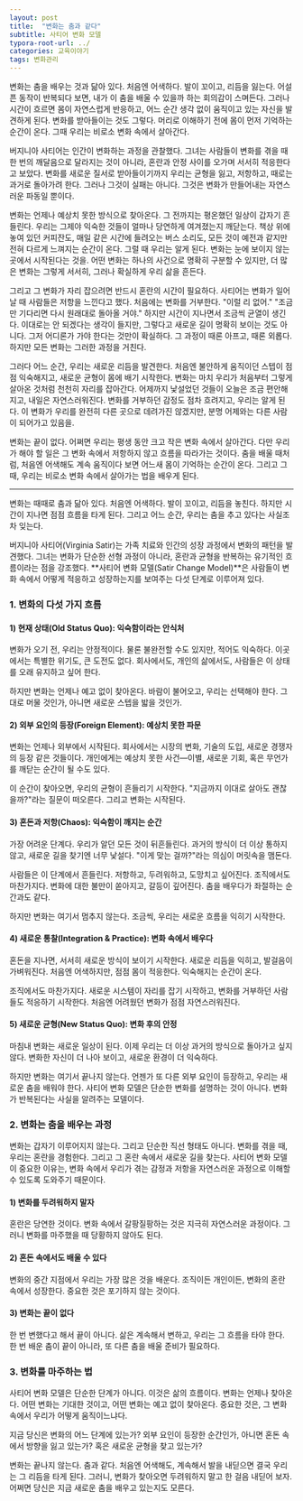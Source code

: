 ```yaml
---
layout: post
title:  "변화는 춤과 같다"
subtitle: 사티어 변화 모델
typora-root-url: ../
categories: 교육이야기
tags: 변화관리
---
```




변화는 춤을 배우는 것과 닮아 있다. 처음엔 어색하다. 발이 꼬이고, 리듬을 잃는다. 어설픈 동작이 반복되다 보면, 내가 이 춤을 배울 수 있을까 하는 회의감이 스며든다. 그러나 시간이 흐르면 몸이 자연스럽게 반응하고, 어느 순간 생각 없이 움직이고 있는 자신을 발견하게 된다. 변화를 받아들이는 것도 그렇다. 머리로 이해하기 전에 몸이 먼저 기억하는 순간이 온다. 그때 우리는 비로소 변화 속에서 살아간다.

버지니아 사티어는 인간이 변화하는 과정을 관찰했다. 그녀는 사람들이 변화를 겪을 때 한 번의 깨달음으로 달라지는 것이 아니라, 혼란과 안정 사이를 오가며 서서히 적응한다고 보았다. 변화를 새로운 질서로 받아들이기까지 우리는 균형을 잃고, 저항하고, 때로는 과거로 돌아가려 한다. 그러나 그것이 실패는 아니다. 그것은 변화가 만들어내는 자연스러운 파동일 뿐이다.

변화는 언제나 예상치 못한 방식으로 찾아온다. 그 전까지는 평온했던 일상이 갑자기 흔들린다. 우리는 그제야 익숙한 것들이 얼마나 당연하게 여겨졌는지 깨닫는다. 책상 위에 놓여 있던 커피잔도, 매일 같은 시간에 들려오는 버스 소리도, 모든 것이 예전과 같지만 전혀 다르게 느껴지는 순간이 온다. 그럴 때 우리는 알게 된다. 변화는 눈에 보이지 않는 곳에서 시작된다는 것을. 어떤 변화는 하나의 사건으로 명확히 구분할 수 있지만, 더 많은 변화는 그렇게 서서히, 그러나 확실하게 우리 삶을 흔든다.

그리고 그 변화가 자리 잡으려면 반드시 혼란의 시간이 필요하다. 사티어는 변화가 일어날 때 사람들은 저항을 느낀다고 했다. 처음에는 변화를 거부한다. "이럴 리 없어." "조금만 기다리면 다시 원래대로 돌아올 거야." 하지만 시간이 지나면서 조금씩 균열이 생긴다. 이대로는 안 되겠다는 생각이 들지만, 그렇다고 새로운 길이 명확히 보이는 것도 아니다. 그저 어디론가 가야 한다는 것만이 확실하다. 그 과정이 때론 아프고, 때론 외롭다. 하지만 모든 변화는 그러한 과정을 거친다.

그러다 어느 순간, 우리는 새로운 리듬을 발견한다. 처음엔 불안하게 움직이던 스텝이 점점 익숙해지고, 새로운 균형이 몸에 배기 시작한다. 변화는 마치 우리가 처음부터 그렇게 살아온 것처럼 천천히 자리를 잡아간다. 어제까지 낯설었던 것들이 오늘은 조금 편안해지고, 내일은 자연스러워진다. 변화를 거부하던 감정도 점차 흐려지고, 우리는 알게 된다. 이 변화가 우리를 완전히 다른 곳으로 데려가진 않겠지만, 분명 어제와는 다른 사람이 되어가고 있음을.

변화는 끝이 없다. 어쩌면 우리는 평생 동안 크고 작은 변화 속에서 살아간다. 다만 우리가 해야 할 일은 그 변화 속에서 저항하지 않고 흐름을 따라가는 것이다. 춤을 배울 때처럼, 처음엔 어색해도 계속 움직이다 보면 어느새 몸이 기억하는 순간이 온다. 그리고 그때, 우리는 비로소 변화 속에서 살아가는 법을 배우게 된다.



---



변화는 때때로 춤과 닮아 있다. 처음엔 어색하다. 발이 꼬이고, 리듬을 놓친다. 하지만 시간이 지나면 점점 흐름을 타게 된다. 그리고 어느 순간, 우리는 춤을 추고 있다는 사실조차 잊는다.

버지니아 사티어(Virginia Satir)는 가족 치료와 인간의 성장 과정에서 변화의 패턴을 발견했다. 그녀는 변화가 단순한 선형 과정이 아니라, 혼란과 균형을 반복하는 유기적인 흐름이라는 점을 강조했다. **사티어 변화 모델(Satir Change Model)**은 사람들이 변화 속에서 어떻게 적응하고 성장하는지를 보여주는 다섯 단계로 이루어져 있다.

### 1. 변화의 다섯 가지 흐름

#### 1) 현재 상태(Old Status Quo): 익숙함이라는 안식처

변화가 오기 전, 우리는 안정적이다. 물론 불완전할 수도 있지만, 적어도 익숙하다. 이곳에서는 특별한 위기도, 큰 도전도 없다. 회사에서도, 개인의 삶에서도, 사람들은 이 상태를 오래 유지하고 싶어 한다.

하지만 변화는 언제나 예고 없이 찾아온다. 바람이 불어오고, 우리는 선택해야 한다. 그대로 머물 것인가, 아니면 새로운 스텝을 밟을 것인가.

#### 2) 외부 요인의 등장(Foreign Element): 예상치 못한 파문

변화는 언제나 외부에서 시작된다. 회사에서는 시장의 변화, 기술의 도입, 새로운 경쟁자의 등장 같은 것들이다. 개인에게는 예상치 못한 사건—이별, 새로운 기회, 혹은 무언가를 깨닫는 순간이 될 수도 있다.

이 순간이 찾아오면, 우리의 균형이 흔들리기 시작한다. "지금까지 이대로 살아도 괜찮을까?"라는 질문이 떠오른다. 그리고 변화는 시작된다.

#### 3) 혼돈과 저항(Chaos): 익숙함이 깨지는 순간

가장 어려운 단계다. 우리가 알던 모든 것이 뒤흔들린다. 과거의 방식이 더 이상 통하지 않고, 새로운 길을 찾기엔 너무 낯설다. "이게 맞는 걸까?"라는 의심이 머릿속을 맴돈다.

사람들은 이 단계에서 흔들린다. 저항하고, 두려워하고, 도망치고 싶어진다. 조직에서도 마찬가지다. 변화에 대한 불만이 쏟아지고, 갈등이 깊어진다. 춤을 배우다가 좌절하는 순간과도 같다.

하지만 변화는 여기서 멈추지 않는다. 조금씩, 우리는 새로운 흐름을 익히기 시작한다.

#### 4) 새로운 통찰(Integration & Practice): 변화 속에서 배우다

혼돈을 지나면, 서서히 새로운 방식이 보이기 시작한다. 새로운 리듬을 익히고, 발걸음이 가벼워진다. 처음엔 어색하지만, 점점 몸이 적응한다. 익숙해지는 순간이 온다.

조직에서도 마찬가지다. 새로운 시스템이 자리를 잡기 시작하고, 변화를 거부하던 사람들도 적응하기 시작한다. 처음엔 어려웠던 변화가 점점 자연스러워진다.

#### 5) 새로운 균형(New Status Quo): 변화 후의 안정

마침내 변화는 새로운 일상이 된다. 이제 우리는 더 이상 과거의 방식으로 돌아가고 싶지 않다. 변화한 자신이 더 나아 보이고, 새로운 환경이 더 익숙하다.

하지만 변화는 여기서 끝나지 않는다. 언젠가 또 다른 외부 요인이 등장하고, 우리는 새로운 춤을 배워야 한다. 사티어 변화 모델은 단순한 변화를 설명하는 것이 아니다. 변화가 반복된다는 사실을 알려주는 모델이다.

### 2. 변화는 춤을 배우는 과정

변화는 갑자기 이루어지지 않는다. 그리고 단순한 직선 형태도 아니다. 변화를 겪을 때, 우리는 혼란을 경험한다. 그리고 그 혼란 속에서 새로운 길을 찾는다. 사티어 변화 모델이 중요한 이유는, 변화 속에서 우리가 겪는 감정과 저항을 자연스러운 과정으로 이해할 수 있도록 도와주기 때문이다.

#### 1) 변화를 두려워하지 말자

혼란은 당연한 것이다. 변화 속에서 갈팡질팡하는 것은 지극히 자연스러운 과정이다. 그러니 변화를 마주했을 때 당황하지 않아도 된다.

#### 2) 혼돈 속에서도 배울 수 있다

변화의 중간 지점에서 우리는 가장 많은 것을 배운다. 조직이든 개인이든, 변화의 혼란 속에서 성장한다. 중요한 것은 포기하지 않는 것이다.

#### 3) 변화는 끝이 없다

한 번 변했다고 해서 끝이 아니다. 삶은 계속해서 변하고, 우리는 그 흐름을 타야 한다. 한 번 배운 춤이 끝이 아니라, 또 다른 춤을 배울 준비가 필요하다.

### 3. 변화를 마주하는 법

사티어 변화 모델은 단순한 단계가 아니다. 이것은 삶의 흐름이다. 변화는 언제나 찾아온다. 어떤 변화는 기대한 것이고, 어떤 변화는 예고 없이 찾아온다. 중요한 것은, 그 변화 속에서 우리가 어떻게 움직이느냐다.

지금 당신은 변화의 어느 단계에 있는가? 외부 요인이 등장한 순간인가, 아니면 혼돈 속에서 방향을 잃고 있는가? 혹은 새로운 균형을 찾고 있는가?

변화는 끝나지 않는다. 춤과 같다. 처음엔 어색해도, 계속해서 발을 내딛으면 결국 우리는 그 리듬을 타게 된다. 그러니, 변화가 찾아오면 두려워하지 말고 한 걸음 내딛어 보자. 어쩌면 당신은 지금 새로운 춤을 배우고 있는지도 모른다.
